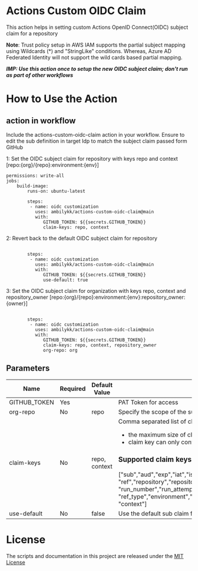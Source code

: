 # Actions Custom OIDC Claim 
This action helps in setting custom Actions OpenID Connect(OIDC) subject claim for a repository

**Note**: Trust policy setup in AWS IAM supports the partial subject mapping using Wildcards (*) and "StringLike" conditions. Whereas, Azure AD Federated Identity will not support the wild cards based partial mapping. 

**_IMP: Use this action once to setup the new OIDC subject claim; don't run as part of other workflows_**

# How to Use the Action

## action in workflow

Include the actions-custom-oidc-claim action in your workflow. Ensure to edit the sub definition in target Idp to match the subject claim passed form GitHub

1: Set the OIDC subject claim for repository with keys repo and context [repo:{org}/{repo}:environment:{env}] 
```
permissions: write-all  
jobs: 
    build-image:
        runs-on: ubuntu-latest 
        
        steps:                  
         - name: oidc customization
           uses: ambilykk/actions-custom-oidc-claim@main
           with:
              GITHUB_TOKEN: ${{secrets.GITHUB_TOKEN}}  
              claim-keys: repo, context
```

2: Revert back to the default OIDC subject claim for repository 
```
       
        steps:                  
         - name: oidc customization
           uses: ambilykk/actions-custom-oidc-claim@main
           with:
              GITHUB_TOKEN: ${{secrets.GITHUB_TOKEN}}  
              use-default: true
```
3: Set the OIDC subject claim for organization with keys repo, context and repository_owner [repo:{org}/{repo}:environment:{env}:repository_owner:{owner}] 
```
       
        steps:                  
         - name: oidc customization
           uses: ambilykk/actions-custom-oidc-claim@main
           with:
              GITHUB_TOKEN: ${{secrets.GITHUB_TOKEN}}  
              claim-keys: repo, context, repository_owner
              org-repo: org
```

## Parameters

| Name                           | Required  | Default Value | Description                                           |
|--------------------------------|-----------|---------------|-------------------------------------------------------|
| GITHUB_TOKEN                 | Yes |  | PAT Token for access    |
| org-repo                      | No | repo | Specify the scope of the subject claim - repo or org                  |
| claim-keys                     | No | repo, context | Comma separated list of claim keys. <br/> <ul><li>the maximum size of claim-keys can be 512 characters</li><li>claim key can only contain alphanumeric characters and underscores</li></ul> <h3>Supported claim keys</h3> ["sub","aud","exp","iat","iss","jti","nbf", "ref","repository","repository_id","repository_owner","repository_owner_id","run_id", "run_number","run_attempt","actor","actor_id","workflow","head_ref","base_ref","event_name", "ref_type","environment","environment_node_id","job_workflow_ref","repository_visibility", "context"]  |
| use-default                    | No | false | Use the default sub claim format |



# License

The scripts and documentation in this project are released under the [MIT License](https://github.com/actions/download-artifact/blob/main/LICENSE)
